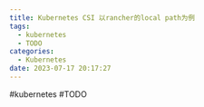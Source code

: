 ```yaml
---
title: Kubernetes CSI 以rancher的local path为例
tags:
  - kubernetes
  - TODO
categories:
  - Kubernetes
date: 2023-07-17 20:17:27
---
```

#kubernetes 
#TODO 